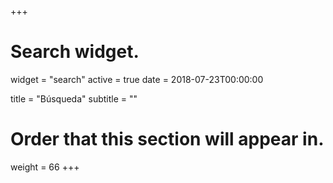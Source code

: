 +++
# Search widget.
widget = "search"
active = true
date = 2018-07-23T00:00:00

title = "Búsqueda"
subtitle = ""

# Order that this section will appear in.
weight = 66
+++
